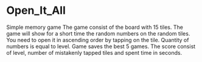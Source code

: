 # Open_It_All
Simple memory game
The game consist of the board with 15 tiles.
The game will show for a short time the random numbers on the random tiles. You need to open it in ascending order by tapping on the tile.
Quantity of numbers is equal to level.
Game saves the best 5 games. The score consist of level, number of mistakenly tapped tiles and spent time in seconds.

